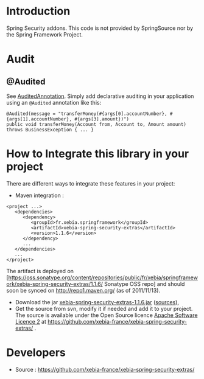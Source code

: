 Introduction
============

Spring Security addons. This code is not provided by SpringSource nor by the Spring Framework Project.

Audit
=====

@Audited
--------

See [AuditedAnnotation](http://code.google.com/p/xebia-france/wiki/AuditedAnnotation). Simply add declarative auditing in your application using an `@Audited` annotation like this:

````
@Audited(message = "transferMoney(#{args[0].accountNumber}, #{args[1].accountNumber}, #{args[3].amount})")
public void transferMoney(Account from, Account to, Amount amount) throws BusinessException { ... }
````

How to Integrate this library in your project
=============================================

There are different ways to integrate these features in your project:
 * Maven integration :

````
<project ...>
   <dependencies>
      <dependency>
         <groupId>fr.xebia.springframework</groupId>
         <artifactId>xebia-spring-security-extras</artifactId>
         <version>1.1.6</version>
      </dependency>
      ...
   </dependencies>
   ...
</project>
````

  The artifact is deployed on [https://oss.sonatype.org/content/repositories/public/fr/xebia/springframework/xebia-spring-security-extras/1.1.6/ Sonatype OSS repo] and should soon be synced on http://repo1.maven.org/ (as of 2011/11/13).
 * Download the jar [xebia-spring-security-extras-1.1.6.jar](http://repo1.maven.org/maven2/fr/xebia/springframework/xebia-spring-security-extras/1.1.6/xebia-spring-security-extras-1.1.6.jar) ([sources](http://repo1.maven.org/maven2/fr/xebia/springframework/xebia-spring-security-extras/1.1.6/xebia-spring-security-extras-1.1.6-sources.jar)),
 * Get the source from svn, modify it if needed and add it to your project. The source is available under the Open Source licence [Apache Software Licence 2](http://www.apache.org/licenses/LICENSE-2.0) at https://github.com/xebia-france/xebia-spring-security-extras/ .

Developers
==========

 * Source : https://github.com/xebia-france/xebia-spring-security-extras/